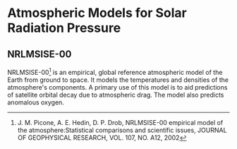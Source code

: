 # Atmospheric Models for Solar Radiation Pressure

## NRLMSISE-00

NRLMSISE-00[^1] is an empirical, global reference atmospheric model of the Earth 
from ground to space. It models the temperatures and densities of the atmosphere's 
components. A primary use of this model is to aid predictions of satellite 
orbital decay due to atmospheric drag. The model also predicts anomalous oxygen. 

[^1]: J. M. Picone, A. E. Hedin, D. P. Drob, NRLMSISE-00 empirical model of the 
atmosphere:Statistical comparisons and scientific issues, JOURNAL OF GEOPHYSICAL 
RESEARCH, VOL. 107, NO. A12, 2002